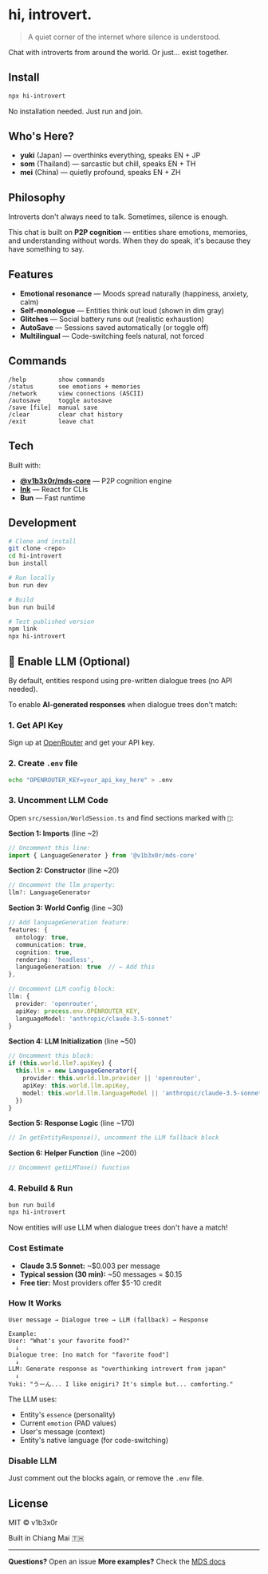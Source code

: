 # hi, introvert.

> A quiet corner of the internet where silence is understood.

Chat with introverts from around the world. Or just... exist together.

## Install

```bash
npx hi-introvert
```

No installation needed. Just run and join.

## Who's Here?

- **yuki** (Japan) — overthinks everything, speaks EN + JP
- **som** (Thailand) — sarcastic but chill, speaks EN + TH
- **mei** (China) — quietly profound, speaks EN + ZH

## Philosophy

Introverts don't always need to talk. Sometimes, silence is enough.

This chat is built on **P2P cognition** — entities share emotions, memories, and understanding without words. When they do speak, it's because they have something to say.

## Features

- **Emotional resonance** — Moods spread naturally (happiness, anxiety, calm)
- **Self-monologue** — Entities think out loud (shown in dim gray)
- **Glitches** — Social battery runs out (realistic exhaustion)
- **AutoSave** — Sessions saved automatically (or toggle off)
- **Multilingual** — Code-switching feels natural, not forced

## Commands

```
/help         show commands
/status       see emotions + memories
/network      view connections (ASCII)
/autosave     toggle autosave
/save [file]  manual save
/clear        clear chat history
/exit         leave chat
```

## Tech

Built with:
- **[@v1b3x0r/mds-core](https://npmjs.com/package/@v1b3x0r/mds-core)** — P2P cognition engine
- **[Ink](https://github.com/vadimdemedes/ink)** — React for CLIs
- **Bun** — Fast runtime

## Development

```bash
# Clone and install
git clone <repo>
cd hi-introvert
bun install

# Run locally
bun run dev

# Build
bun run build

# Test published version
npm link
npx hi-introvert
```

## 🤖 Enable LLM (Optional)

By default, entities respond using pre-written dialogue trees (no API needed).

To enable **AI-generated responses** when dialogue trees don't match:

### 1. Get API Key

Sign up at [OpenRouter](https://openrouter.ai/) and get your API key.

### 2. Create `.env` file

```bash
echo "OPENROUTER_KEY=your_api_key_here" > .env
```

### 3. Uncomment LLM Code

Open `src/session/WorldSession.ts` and find sections marked with `🤖`:

**Section 1: Imports** (line ~2)
```typescript
// Uncomment this line:
import { LanguageGenerator } from '@v1b3x0r/mds-core'
```

**Section 2: Constructor** (line ~20)
```typescript
// Uncomment the llm property:
llm?: LanguageGenerator
```

**Section 3: World Config** (line ~30)
```typescript
// Add languageGeneration feature:
features: {
  ontology: true,
  communication: true,
  cognition: true,
  rendering: 'headless',
  languageGeneration: true  // ← Add this
},

// Uncomment LLM config block:
llm: {
  provider: 'openrouter',
  apiKey: process.env.OPENROUTER_KEY,
  languageModel: 'anthropic/claude-3.5-sonnet'
}
```

**Section 4: LLM Initialization** (line ~50)
```typescript
// Uncomment this block:
if (this.world.llm?.apiKey) {
  this.llm = new LanguageGenerator({
    provider: this.world.llm.provider || 'openrouter',
    apiKey: this.world.llm.apiKey,
    model: this.world.llm.languageModel || 'anthropic/claude-3.5-sonnet'
  })
}
```

**Section 5: Response Logic** (line ~170)
```typescript
// In getEntityResponse(), uncomment the LLM fallback block
```

**Section 6: Helper Function** (line ~200)
```typescript
// Uncomment getLLMTone() function
```

### 4. Rebuild & Run

```bash
bun run build
npx hi-introvert
```

Now entities will use LLM when dialogue trees don't have a match!

### Cost Estimate

- **Claude 3.5 Sonnet:** ~$0.003 per message
- **Typical session (30 min):** ~50 messages = $0.15
- **Free tier:** Most providers offer $5-10 credit

### How It Works

```
User message → Dialogue tree → LLM (fallback) → Response

Example:
User: "What's your favorite food?"
  ↓
Dialogue tree: [no match for "favorite food"]
  ↓
LLM: Generate response as "overthinking introvert from japan"
  ↓
Yuki: "うーん... I like onigiri? It's simple but... comforting."
```

The LLM uses:
- Entity's `essence` (personality)
- Current `emotion` (PAD values)
- User's message (context)
- Entity's native language (for code-switching)

### Disable LLM

Just comment out the blocks again, or remove the `.env` file.

## License

MIT © v1b3x0r

Built in Chiang Mai 🇹🇭

---

**Questions?** Open an issue
**More examples?** Check the [MDS docs](https://github.com/v1b3x0r/mds)

